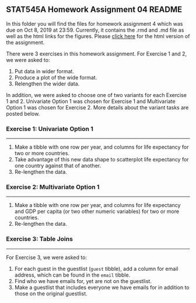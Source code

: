 ## STAT545A Homework Assignment 04 README


In this folder you will find the files for homework assignment 4 which was due on Oct 8, 2019 at 23:59. Currently, it contains the .rmd and .md file as well as the html links for the figures. Please [click here](https://stat545-ubc-hw-2019-20.github.io/stat545-hw-mksm1228/hw04/hw04_tidydata.html) for the html version of the assignment.

There were 3 exercises in this homework assignment. For Exercise 1 and 2, we were asked to:

1. Put data in wider format.
2. Produce a plot of the wide format. 
3. Relengthen the wider data.

In addition, we were asked to choose one of two variants for each Exercise 1 and 2. Univariate Option 1 was chosen for Exercise 1 and Multivariate Option 1 was chosen for Exercise 2. More details about the variant tasks are posted below. 

### Exercise 1: Univariate Option 1

---------------------------------------

1. Make a tibble with one row per year, and columns for life expectancy for two or more countries.
2. Take advantage of this new data shape to scatterplot life expectancy for one country against that of another.
3. Re-lengthen the data.

### Exercise 2: Multivariate Option 1

---------------------------------------

1. Make a tibble with one row per year, and columns for life expectancy and GDP per capita (or two other numeric variables) for two or more countries.
2. Re-lengthen the data.

### Exercise 3: Table Joins

----------------------------------------

For Exercise 3, we were asked to:
1. For each guest in the guestlist (```guest``` tibble), add a column for email address, which can be found in the ```email``` tibble.
2. Find who we have emails for, yet are not on the guestlist.
3. Make a guestlist that includes everyone we have emails for in addition to those on the original guestlist.